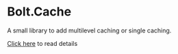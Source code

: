 # Bolt.Cache

A small library to add multilevel caching or single caching.

<a href="http://t.co/JrHv8lM9yt">Click here</a> to read details
